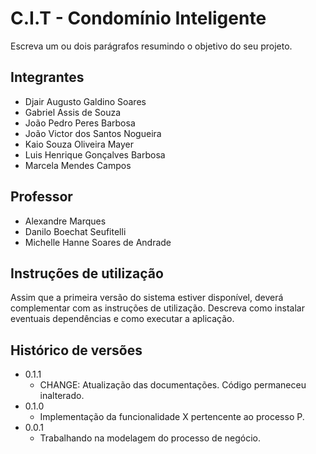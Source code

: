 # C.I.T - Condomínio Inteligente

Escreva um ou dois parágrafos resumindo o objetivo do seu projeto.

## Integrantes

* Djair Augusto Galdino Soares
* Gabriel Assis de Souza
* João Pedro Peres Barbosa
* João Victor dos Santos Nogueira 
* Kaio Souza Oliveira Mayer
* Luis Henrique Gonçalves Barbosa
* Marcela Mendes Campos

## Professor

* Alexandre Marques
* Danilo Boechat Seufitelli
* Michelle Hanne Soares de Andrade

## Instruções de utilização

Assim que a primeira versão do sistema estiver disponível, deverá complementar com as instruções de utilização. Descreva como instalar eventuais dependências e como executar a aplicação.

## Histórico de versões

* 0.1.1
    * CHANGE: Atualização das documentações. Código permaneceu inalterado.
* 0.1.0
    * Implementação da funcionalidade X pertencente ao processo P.
* 0.0.1
    * Trabalhando na modelagem do processo de negócio.

